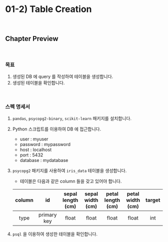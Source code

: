 # 01-2) Table Creation

<br>

## Chapter Preview

<br>

### 목표
1. 생성된 DB 에 query 를 작성하여 테이블을 생성합니다.
2. 생성된 테이블을 확인합니다.

<br>

### 스펙 명세서
1. `pandas`, `psycopg2-binary`, `scikit-learn` 패키지를 설치합니다.
2. Python 스크립트를 이용하여 DB 에 접근합니다.
    - user : myuser
    - password : mypassword
    - host : localhost
    - port : 5432
    - database : mydatabase
3. `psycopg2` 패키지를 사용하여 `iris_data` 테이블을 생성합니다.
    - 테이블은 다음과 같은 column 들을 갖고 있어야 합니다.  

    |column|id|sepal length (cm)|sepal width (cm)|petal length (cm)|petal width (cm)|target|
    |:---:|:---:|:---:|:---:|:---:|:---:|:---:|
    |type|primary key|float|float|float|float|int|

4. `psql` 을 이용하여 생성한 테이블을 확인합니다.